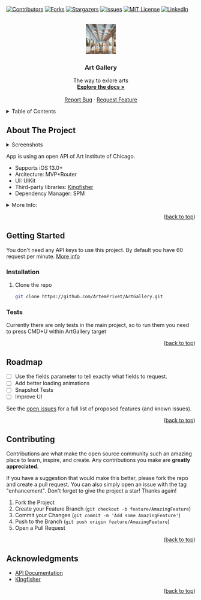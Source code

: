 <!-- Improved compatibility of back to top link: See: https://github.com/othneildrew/Best-README-Template/pull/73 -->
<a name="readme-top"></a>
<!--
*** Thanks for checking out the Best-README-Template. If you have a suggestion
*** that would make this better, please fork the repo and create a pull request
*** or simply open an issue with the tag "enhancement".
*** Don't forget to give the project a star!
*** Thanks again! Now go create something AMAZING! :D
-->



<!-- PROJECT SHIELDS -->
<!--
*** I'm using markdown "reference style" links for readability.
*** Reference links are enclosed in brackets [ ] instead of parentheses ( ).
*** See the bottom of this document for the declaration of the reference variables
*** for contributors-url, forks-url, etc. This is an optional, concise syntax you may use.
*** https://www.markdownguide.org/basic-syntax/#reference-style-links
-->
[![Contributors][contributors-shield]][contributors-url]
[![Forks][forks-shield]][forks-url]
[![Stargazers][stars-shield]][stars-url]
[![Issues][issues-shield]][issues-url]
[![MIT License][license-shield]][license-url]
[![LinkedIn][linkedin-shield]][linkedin-url]



<!-- PROJECT LOGO -->
<br />
<div align="center">
  <a href="https://github.com/ArtemPrivet/ArtGallery">
    <img src="images/logo.png" alt="Logo" width="80" height="80">
  </a>

<h3 align="center">Art Gallery</h3>

  <p align="center">
    The way to exlore arts
    <br />
    <a href="https://github.com/ArtemPrivet/ArtGallery"><strong>Explore the docs »</strong></a>
    <br />
    <br />
    <a href="https://github.com/ArtemPrivet/ArtGallery/issues">Report Bug</a>
    ·
    <a href="https://github.com/ArtemPrivet/ArtGallery/issues">Request Feature</a>
  </p>
</div>



<!-- TABLE OF CONTENTS -->
<details>
  <summary>Table of Contents</summary>
  <ol>
    <li>
      <a href="#about-the-project">About The Project</a>
    </li>
    <li>
      <a href="#getting-started">Getting Started</a>
      <ul>
        <li><a href="#installation">Installation</a></li>
      </ul>
    </li>
    <li><a href="#roadmap">Roadmap</a></li>
    <li><a href="#contributing">Contributing</a></li>
    <li><a href="#acknowledgments">Acknowledgments</a></li>
  </ol>
</details>



<!-- ABOUT THE PROJECT -->
## About The Project

<details>
  <summary>Screenshots</summary>
  <div>
  <img src="images/main_screen.png" alt="Logo" width="375" height="667" margin-right="100">
  <img src="images/details.png" alt="Logo" width="375" height="667">
</div>
</details>


App is using an open API of Art Institute of Chicago. 
* Supports iOS 13.0+
* Arcitecture: MVP+Router
* UI: UIKit
* Third-party libraries: [Kingfisher](https://github.com/onevcat/Kingfisher)
* Dependency Manager: SPM


<details>
  <summary>More Info:</summary>
UIKit was chosen in this app since the minimum supported iOS version is 13. At this version, SwiftUI is relatively new and lacks stability. 

Regarding the architecture, given the project's size, complex architectures aren't necessary. Therefore, I've implemented a Presenter to shift a significant portion of the logic away from the ViewController. This approach not only segregates responsibilities but also facilitates the testing of logic.

Additionally, I introduced a Router to extract navigation logic from the View. An alternative would have been using a Coordinator, but that seemed excessive for this project's scope.

The project is segmented into three modules: ArtGallery, Domain, and Networking.

<b>ArtGallery</b>: Contains all the screens and logic for them.

<b>Domain</b>: Contains all the models used in the project, along with relevant protocols.

<b>Networking</b>: Centralizes all the logic required to request data from the internet.


The only third-party library used is Kingfisher, which simplifies working with images.


</details>

<p align="right">(<a href="#readme-top">back to top</a>)</p>

<!-- GETTING STARTED -->
## Getting Started

You don't need any API keys to use this project. By default you have 60 request per minute.
[More info](https://api.artic.edu/docs/#authentication)

### Installation

1. Clone the repo
   ```sh
   git clone https://github.com/ArtemPrivet/ArtGallery.git
   ```
### Tests
Currently there are only tests in the main project, so to run them you need to press CMD+U within ArtGallery target

<p align="right">(<a href="#readme-top">back to top</a>)</p>

<!-- ROADMAP -->
## Roadmap

- [ ] Use the fields parameter to tell exactly what fields to request.
- [ ] Add better loading animations
- [ ] Snapshot Tests
- [ ] Improve UI

See the [open issues](https://github.com/ArtemPrivet/ArtGallery/issues) for a full list of proposed features (and known issues).

<p align="right">(<a href="#readme-top">back to top</a>)</p>



<!-- CONTRIBUTING -->
## Contributing

Contributions are what make the open source community such an amazing place to learn, inspire, and create. Any contributions you make are **greatly appreciated**.

If you have a suggestion that would make this better, please fork the repo and create a pull request. You can also simply open an issue with the tag "enhancement".
Don't forget to give the project a star! Thanks again!

1. Fork the Project
2. Create your Feature Branch (`git checkout -b feature/AmazingFeature`)
3. Commit your Changes (`git commit -m 'Add some AmazingFeature'`)
4. Push to the Branch (`git push origin feature/AmazingFeature`)
5. Open a Pull Request

<p align="right">(<a href="#readme-top">back to top</a>)</p>

<!-- ACKNOWLEDGMENTS -->
## Acknowledgments

* [API Documentation](https://api.artic.edu/docs/#introduction)
* [KIngfisher](https://github.com/onevcat/Kingfisher)

<p align="right">(<a href="#readme-top">back to top</a>)</p>



<!-- MARKDOWN LINKS & IMAGES -->
<!-- https://www.markdownguide.org/basic-syntax/#reference-style-links -->
[contributors-shield]: https://img.shields.io/github/contributors/ArtemPrivet/ArtGallery.svg?style=for-the-badge
[contributors-url]: https://github.com/ArtemPrivet/ArtGallery/graphs/contributors
[forks-shield]: https://img.shields.io/github/forks/ArtemPrivet/ArtGallery.svg?style=for-the-badge
[forks-url]: https://github.com/ArtemPrivet/ArtGallery/network/members
[stars-shield]: https://img.shields.io/github/stars/ArtemPrivet/ArtGallery.svg?style=for-the-badge
[stars-url]: https://github.com/ArtemPrivet/ArtGallery/stargazers
[issues-shield]: https://img.shields.io/github/issues/ArtemPrivet/ArtGallery.svg?style=for-the-badge
[issues-url]: https://github.com/ArtemPrivet/ArtGallery/issues
[license-shield]: https://img.shields.io/github/license/ArtemPrivet/ArtGallery.svg?style=for-the-badge
[license-url]: https://github.com/ArtemPrivet/ArtGallery/blob/master/LICENSE.txt
[linkedin-shield]: https://img.shields.io/badge/-LinkedIn-black.svg?style=for-the-badge&logo=linkedin&colorB=555
[linkedin-url]: https://linkedin.com/in/artem-orlov-ios/
[product-screenshot]: images/main_screen.png
